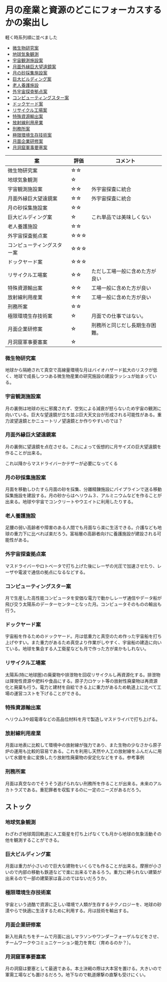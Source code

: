 # 月の産業と資源のどこにフォーカスするかの案出し
軽く時系列順に並べました

- [微生物研究案](#微生物研究案)
- [地球気象観測](#地球気象観測)
- [宇宙観測施設案](#宇宙観測施設案)
- [月面外縁巨大望遠鏡案](#月面外縁巨大望遠鏡案)
- [月の砂採集施設案](#月の砂採集施設案)
- [巨大ビルディング案](#巨大ビルディング案)
- [老人養護施設](#老人養護施設)
- [外宇宙探査拠点案](#外宇宙探査拠点案)
- [コンピューティングスター案](#コンピューティングスター案)
- [ドックヤード案](#ドックヤード案)
- [リサイクル工場案](#リサイクル工場案)
- [特殊資源輸出案](#特殊資源輸出案)
- [放射線利用産業](#放射線利用産業)
- [刑務所案](#刑務所案)
- [極限環境生存技術案](#極限環境生存技術案)
- [月面企業研修案](#月面企業研修案)
- [月洞窟軍事要塞案](#月洞窟軍事要塞案)

| 案 | 評価 | コメント |
| --- | --- | --- |
| 微生物研究案 | ☆☆ |
| 地球気象観測 | ☆ |
| 宇宙観測施設案 | ☆☆ | 外宇宙探査に統合 |
| 月面外縁巨大望遠鏡案 | ☆☆ | 外宇宙探査に統合 |
| 月の砂採集施設案 | ☆☆ |  |
| 巨大ビルディング案 | ☆ | これ単品では美味しくない |
| 老人養護施設 | ☆☆ |
| 外宇宙探査拠点案 | ☆☆☆ |
| コンピューティングスター案 | ☆☆☆ |
| ドックヤード案 | ☆☆☆ |
| リサイクル工場案 | ☆☆ | ただし工場一般に含めた方が良い  |
| 特殊資源輸出案 | ☆☆ | 工場一般に含めた方が良い |
| 放射線利用産業 | ☆☆ | 工場一般に含めた方が良い |
| 刑務所案 | ☆☆ | 
| 極限環境生存技術案 | ☆ | 月面での仕事ではない。 |
| 月面企業研修案 | ☆ | 刑務所と同じだし長期生存困難。 |
| 月洞窟軍事要塞案 | ☆ |




### 微生物研究案
地球から隔絶されて真空で高線量環境な月はバイオハザード拡大のリスクが低く、地球で成長しつつある微生物産業の研究施設の建設ラッシュが始まっている。

### 宇宙観測施設案
月の裏側は地球の光に邪魔されず、空気による減衰が怒らないため宇宙の観測に向いている。巨大な望遠鏡が立ち並ぶ巨大天文台が形成される可能性がある。重力波望遠鏡とかニュートリノ望遠鏡とか作りやすいのでは？

### 月面外縁巨大望遠鏡案
月の裏側に望遠鏡を点在させる。これによって仮想的に月サイズの巨大望遠鏡を作ることが出来る。


これ以降からマスドライバーかテザーが必要になってくる


### 月の砂採集施設案
月面を移動しひたすら月面の砂を採集、分離精錬施設にパイプラインで送る移動採集施設を建設する。月の砂からはヘリウム３、アルミニウムなどを作ることが出来る。地球や宇宙でコンクリートやウエイトに利用したりする。


### 老人養護施設
足腰の弱い高齢者や障害のある人間でも月面なら楽に生活できる。介護なども地球の重力下に比べれば楽だろう。富裕層の高齢者向けに養護施設が建設される可能性がある。

### 外宇宙探査拠点案
マスドライバーやロトベータで打ち上げた後にレーザの光圧で加速させたり、レーザや電波で通信の拠点になるなどする。

### コンピューティングスター案
月で生産した高性能コンピュータを安価な電力で動かしレーザ通信やデータ船が飛び交う太陽系のデーターセンターとなった月。コンピュータそのものの輸出も行う。

### ドックヤード案
宇宙船を作るためのドックヤード。月は低重力と真空のため作った宇宙船を打ち上げやすい。また重力があるため真空より作業がしやすく、宇宙船の建造に向いている。地球を集会する人工衛星なども月で作った方が楽かもしれない。

### リサイクル工場案
太陽系(特に地球圏)の廃棄物や排泄物を回収リサイクルし再資源化する。排泄物は揮発性資源や肥料や食品にする。原子力ロケット等の放射性廃棄物は再資源化と廃棄も行う。電力と建材を自給できる上に重力があるため軌道上に比べて工場の運営コストを下げることができる。

### 特殊資源輸出案
ヘリウム3や超電導などの高品位材料を月で製造しマスドライバで打ち上げる。

### 放射線利用産業
月面は地表に比較して環境中の放射線が強力であり、また生物の少なさから原子炉の運用も比較的容易である。これを利用し天然や人工の放射線をふんだんに用いて水銀を金に変換したり放射性廃棄物の安定化などをする。参考事例

### 刑務所案
月面は真空なのでそうそう逃げられない刑務所を作ることが出来る。未来のアルカトラズである。重犯罪者を収監するのに一定のニーズがあるだろう。



## ストック

### 地球気象観測
わざわざ地球周回軌道に人工衛星を打ち上げなくても月から地球の気象活動その他を観測することができる。

### 巨大ビルディング案
月面は重力が小さいので巨大な建物をいくらでも作ることが出来る。摩擦が小さいので内部の移動も鉄道などで楽に出来るであるろう。重力に縛られない建築が出来るので一部の建築家は喜ぶのではないだろうか。

### 極限環境生存技術案
宇宙という過酷で資源に乏しい環境で人類が生存するテクノロジーを、地球の砂漠やらで快適に生活するために利用する。月は技術を輸出する。

### 月面企業研修案
新入社員たちをチームで月面に出しマラソンやワンダーフォーゲルなどをさせ、チームワークやコミュニケーション能力を育む（育めるのか？）。

### 月洞窟軍事要塞案
月の洞窟は要塞として最適である。本土決戦の際は大本営を置ける。大きいので軍需工場なども置けるだろう。地下なので軌道爆撃の直撃も受けにくい。

